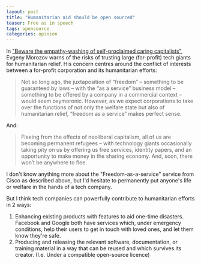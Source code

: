 ```yaml
---
layout: post
title: "Humanitarian aid should be open sourced"
teaser: Free as in speech
tags: opensource
categories: opinion
---
```


In ​["Beware the empathy-washing of self-proclaimed caring capitalists"](https://www.theguardian.com/commentisfree/2016/jul/02/beware-technology-giants-claiming-compassion-for-refugees-evgeny-morozov), Evgeny Morozov warns of the risks of trusting large (for-profit) tech giants for humanitarian relief. His concern centres around the conflict of interests between a for-profit corporation and its humanitarian efforts:

> Not so long ago, the juxtaposition of “freedom” – something to be guaranteed by laws – with the “as a service” business model – something to be offered by a company in a commercial context – would seem oxymoronic. However, as we expect corporations to take over the functions of not only the welfare state but also of humanitarian relief, “freedom as a service” makes perfect sense.

And:

> Fleeing from the effects of neoliberal capitalism, all of us are becoming permanent refugees – with technology giants occasionally taking pity on us by offering us free services, identity papers, and an opportunity to make money in the sharing economy. And, soon, there won’t be anywhere to flee.

I don't know anything more about the "Freedom-as-a-service" service from Cisco as described above, but I'd hesitate to permanently put anyone's life or welfare in the hands of a tech company.

But I think tech companies can powerfully contribute to humanitarian efforts in 2 ways:

1. Enhancing existing products with features to aid one-time disasters. Facebook and Google both have services which, under emergency conditions, help their users to get in touch with loved ones, and let them know they're safe.
2. Producing and releasing the relevant software, documentation, or training material  in a way that can be reused and which survives its creator. (I.e. Under a compatible open-source licence)
